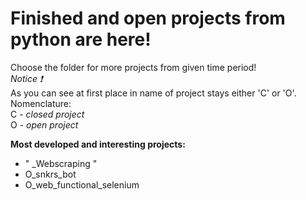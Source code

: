 # Finished and open projects from python are here!
Choose the folder for more projects from given time period! <br>
*Notice ❗*<br>
As you can see at first place in name of project stays either 'C' or 'O'.<br>Nomenclature:  
C - *closed project*  
O - *open project*

**Most developed and interesting projects:** <br>
- " _Webscraping " <br>
- O_snkrs_bot
- O_web_functional_selenium
<p>
